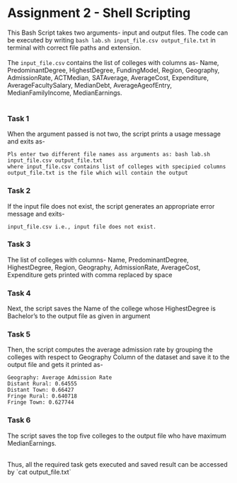 # Assignment 2 - Shell Scripting

This Bash Script takes two arguments- input and output files.
The code can be executed by writing `bash lab.sh input_file.csv output_file.txt` in terminal with correct file paths and extension.
<br /><br />
The `input_file.csv` contains the list of colleges with columns as- Name, PredominantDegree, HighestDegree, FundingModel, Region, Geography, AdmissionRate,
ACTMedian, SATAverage, AverageCost, Expenditure, AverageFacultySalary, MedianDebt,
AverageAgeofEntry, MedianFamilyIncome, MedianEarnings.
<br /><br />

### Task 1
When the argument passed is not two, the script prints a usage message and exits as- 
```
Pls enter two different file names ass arguments as: bash lab.sh input_file.csv output_file.txt
where input_file.csv contains list of colleges with specipied columns
output_file.txt is the file which will contain the output
```

### Task 2
If the input file does
not exist, the script generates an appropriate error message and exits-
```
input_file.csv i.e., input file does not exist.
```

### Task 3
The list of colleges with columns- Name, PredominantDegree, HighestDegree, Region, Geography, AdmissionRate, AverageCost,
Expenditure gets printed with comma replaced by space

### Task 4
Next, the script saves the Name of the college whose HighestDegree is Bachelor’s to the output file as given in argument

### Task 5
Then, the script computes the average admission rate by grouping the colleges with respect to Geography
Column of the dataset and save it to the output file and gets it printed as- 
```
Geography: Average Admission Rate
Distant Rural: 0.64555
Distant Town: 0.66427
Fringe Rural: 0.640718
Fringe Town: 0.627744
```

### Task 6
The script saves the top five colleges to the output file who have maximum MedianEarnings.

<br />
Thus, all the required task gets executed and saved result can be accessed by `cat output_file.txt`
